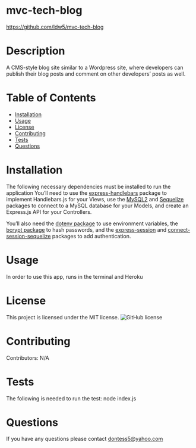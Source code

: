 # mvc-tech-blog
https://github.com/ldw5/mvc-tech-blog
# Description
A CMS-style blog site similar to a Wordpress site, where developers can publish their blog posts and comment on other developers’ posts as well.
# Table of Contents
* [Installation](#installation)
* [Usage](#usage)
* [License](#license)
* [Contributing](#contributing)
* [Tests](#tests)
* [Questions](#questions)
# Installation
The following necessary dependencies must be installed to run the application
You’ll need to use the [express-handlebars](https://www.npmjs.com/package/express-handlebars) package to implement Handlebars.js for your Views, use the [MySQL2](https://www.npmjs.com/package/mysql2) and [Sequelize](https://www.npmjs.com/package/sequelize) packages to connect to a MySQL database for your Models, and create an Express.js API for your Controllers.

You’ll also need the [dotenv package](https://www.npmjs.com/package/dotenv) to use environment variables, the [bcrypt package](https://www.npmjs.com/package/bcrypt) to hash passwords, and the [express-session](https://www.npmjs.com/package/express-session) and [connect-session-sequelize](https://www.npmjs.com/package/connect-session-sequelize) packages to add authentication.
# Usage
In order to use this app, runs in the terminal and Heroku
# License
This project is licensed under the MIT license.
![GitHub license](https://img.shields.io/badge/license-MIT-blue.svg)
# Contributing
Contributors: N/A
# Tests
The following is needed to run the test: node index.js
# Questions
If you have any questions please contact dontess5@yahoo.com